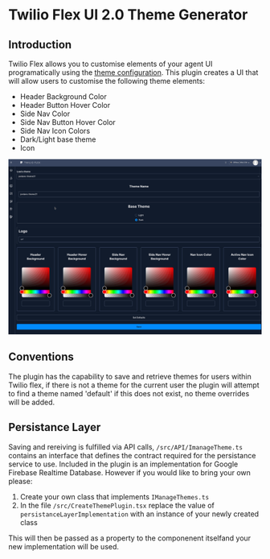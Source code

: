 # Twilio Flex UI 2.0 Theme Generator
## Introduction
Twilio Flex allows you to customise elements of your agent UI programatically using the [theme configuration](https://assets.flex.twilio.com/docs/releases/flex-ui/2.0.0-beta.1/theming/Theme). This plugin creates a UI that will allow users to customise the following theme elements:

- Header Background Color
- Header Button Hover Color
- Side Nav Color
- Side Nav Button Hover Color
- Side Nav Icon Colors 
- Dark/Light base theme
- Icon

![](./assets/plugin-main.gif)

## Conventions
The plugin has the capability to save and retrieve themes for users within Twilio flex, if there is not a theme for the current user the plugin will attempt to find a theme named 'default' if this does not exist, no theme overrides will be added.

## Persistance Layer
Saving and rereiving is fulfilled via API calls, `/src/API/ImanageTheme.ts` contains an interface that defines the contract required for the persistance service to use. Included in the plugin is an implementation for Google Firebase Realtime Database. However if you would like to bring your own please:

1. Create your own class that implements `IManageThemes.ts`
2. In the file `/src/CreateThemePlugin.tsx` replace the value of `persistanceLayerImplementation` with an instance of your newly created class

This will then be passed as a property to the componenent itselfand your new implementation will be used.